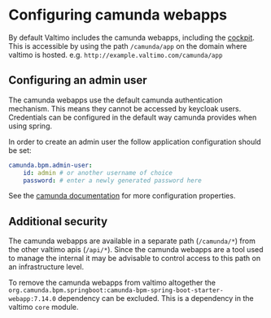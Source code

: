 # Configuring camunda webapps

By default Valtimo includes the camunda webapps, including the [cockpit](https://camunda.com/platform-7/cockpit/). 
This is accessible by using the path `/camunda/app` on the domain where valtimo is hosted. 
e.g. `http://example.valtimo.com/camunda/app`

## Configuring an admin user

The camunda webapps use the default camunda authentication mechanism. This means they cannot be accessed by keycloak
users. Credentials can be configured in the default way camunda provides when using spring. 

In order to create an admin user the follow application configuration should be set:
```yaml
camunda.bpm.admin-user:
    id: admin # or another username of choice 
    password: # enter a newly generated password here
```

See the
[camunda documentation](https://docs.camunda.org/manual/latest/user-guide/spring-boot-integration/configuration/#camunda-engine-properties)
for more configuration properties.

## Additional security

The camunda webapps are available in a separate path (`/camunda/*`) from the other valtimo apis (`/api/*`). Since the 
camunda webapps are a tool used to manage the internal it may be advisable to control access to this path on an 
infrastructure level.

To remove the camunda webapps from valtimo altogether the 
`org.camunda.bpm.springboot:camunda-bpm-spring-boot-starter-webapp:7.14.0` dependency can be excluded. This is a 
dependency in the valtimo `core` module.  
